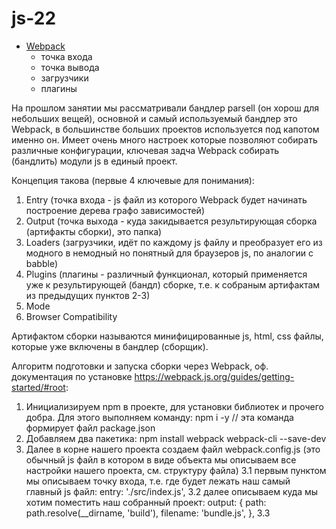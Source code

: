# js-22

- [Webpack](https://webpack.js.org/)
  - точка входа
  - точка вывода
  - загрузчики
  - плагины


На прошлом занятии мы рассматривали бандлер parsell (он хорош для небольших вещей), основной и самый используемый бандлер это Webpack, в большинстве больших проектов используется под капотом именно он. Имеет очень много настроек которые позволяют собирать различные конфигурации, ключевая задча Webpack собирать (бандлить) модули js в единый проект.

Концепция такова (первые 4 ключевые для понимания):

1. Entry (точка входа - js файл из которого Webpack будет начинать построение дерева графо зависимостей)
2. Output (точка выхода - куда закидывается результирующая сборка (артифакты сборки), это папка)
3. Loaders (загрузчики, идёт по каждому js файлу и преобразует его из модного в немодный но понятный для браузеров js, по аналогии с babble)
4. Plugins (плагины - различный функционал, который применяется уже к результирующей (бандл) сборке, т.е. к собраным артифактам из предыдущих пунктов 2-3)
5. Mode
6. Browser Compatibility

Артифактом сборки называются минифицированные js, html, css файлы, которые уже включены в бандлер (сборщик).

Алгоритм подготовки и запуска сборки через Webpack, оф. документация по установке 
https://webpack.js.org/guides/getting-started/#root:

1. Инициализируем npm в проекте, для установки библиотек и прочего добра. Для этого выполняем команду:
npm i -y  // эта команда формирует файл package.json
2. Добавляем два пакетика:
npm install webpack webpack-cli --save-dev
3. Далее в корне нашего проекта создаем файл webpack.config.js (это обычный js файл в котором в виде объекта мы описываем все настройки нашего проекта, см. структуру файла)
3.1 первым пунктом мы описываем точку входа, т.е. где будет лежать наш самый главный js файл: entry: './src/index.js',
3.2 далее описываем куда мы хотим поместить наш собранный проект:
  output: {
    path: path.resolve(__dirname, 'build'),
    filename: 'bundle.js',
  },
3.3  